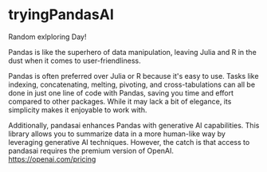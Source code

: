 # tryingPandasAI
Random exlploring Day!


Pandas is like the superhero of data manipulation, leaving Julia and R in the dust when it comes to user-friendliness.

Pandas is often preferred over Julia or R because it's easy to use. Tasks like indexing, concatenating, melting, pivoting, and cross-tabulations can all be done in just one line of code with Pandas, saving you time and effort compared to other packages. While it may lack a bit of elegance, its simplicity makes it enjoyable to work with.

Additionally, pandasai enhances Pandas with generative AI capabilities. This library allows you to summarize data in a more human-like way by leveraging generative AI techniques. However, the catch is that access to pandasai requires the premium version of OpenAI.
https://openai.com/pricing
